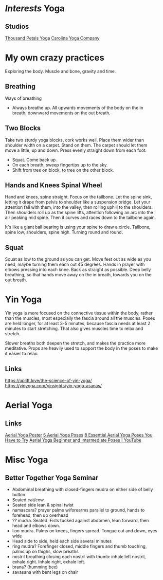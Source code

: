 # *Interests* Yoga

## Studios
[Thousand Petals Yoga](https://thousandpetalsyoga.com/)
[Carolina Yoga Company](https://carolinayogacompany.com/)

# My own crazy practices
Exploring the body. Muscle and bone, gravity and time.

## Breathing
Ways of breathing
* Always breathe up. All upwards movements of the body on the in breath, downward movements on the out breath.

## Two Blocks
Take two sturdy yoga blocks, cork works well. Place them wider than shoulder width on a carpet. Stand on them. The carpet should let them move a little, up and down. Press evenly straight down from each foot.
* Squat. Come back up.
* On each breath, sweep fingertips up to the sky.
* Shift from tree on block, to tree on the other block.

## Hands and Knees Spinal Wheel
Hand and knees, spine straight. Focus on the tailbone. Let the spine sink, letting it drape from pelvis to shoulder like a suspension bridge. Let your attention fall with them, into the valley, then rolling uphill to the shoulders. Then shoulders roll up as the spine lifts, attention following an arc into the air peaking mid spine. Then it curves and races down to the tailbone again.

It's like a giant ball bearing is using your spine to draw a circle. Tailbone, spine low, shoulders, spine high. Turning round and round.

## Squat
Squat as low to the ground as you can get. Move feet out as wide as you need, maybe turning them each out 45 degrees. Hands in prayer with elbows pressing into each knee. Back as straight as possible. Deep belly breathing, so that hands move away on the in breath, towards you on the out breath.

# Yin Yoga
Yin yoga is more focused on the connective tissue within the body, rather than the muscles, most especially the fascia around all the muscles. Poses are held longer, for at least 3-5 minutes, because fascia needs at least 2 minutes to start stretching. That also gives muscles time to relax and stretch.

Slower breaths both deepen the stretch, and makes the practice more meditative. Props are heavily used to support the body in the poses to make it easier to relax.

## Links
https://uplift.love/the-science-of-yin-yoga/
https://yinyoga.com/yinsights/yin-yoga-asanas/


# Aerial Yoga

## Links
[Aerial Yoga Poster](https://www.aerialyogaforanyone.com/resources/Aerial%20Yoga%20for%20anyone%20Sample%20150-151.jpg)
[5 Aerial Yoga Poses](https://www.fix.com/assets/content/19656/aerial-yoga.png)
[8 Essential Aerial Yoga Poses You Have to Try](https://wanderlust.com/journal/8-essential-aerial-yoga-poses-you-have-to-try/)
[Aerial Yoga Beginner and Intermediate Poses | YouTube](https://www.youtube.com/watch?v=6mwRxm8dM28)


# Misc Yoga
## Better Together Yoga Seminar
* Abdominal breathing with closed-fingers mudra on either side of belly button
* Seated cat/cow.
* Seated side lean & spinal twist
* namascara? prayer palms w/forearms parallel to ground, hands to forehead, then up overhead
* ?? mudra. Seated. Fists tucked against abdomen, lean forward, then head and elbows down.
* lion mudra. Palms on knees, fingers spread. Tongue out and down, eyes wide
* Head side to side, held each side several minutes
* ring mudra? Forefinger closed, middle fingers and thumb touching, palms up on thighs, slow breaths
* nostril breathing closing each nostril with thumb: inhale left nostril, exhale right. Inhale right, exhale left.
* brana? (humming bee)
* savasana with bent legs on chair
